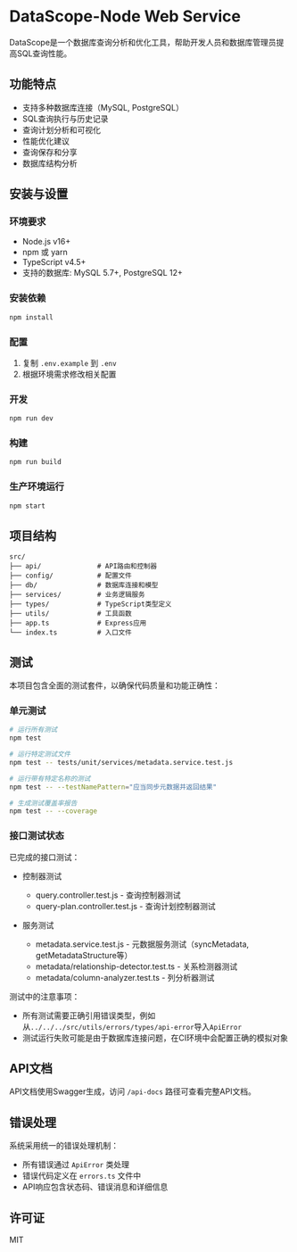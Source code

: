 # DataScope-Node Web Service

DataScope是一个数据库查询分析和优化工具，帮助开发人员和数据库管理员提高SQL查询性能。

## 功能特点

- 支持多种数据库连接（MySQL, PostgreSQL）
- SQL查询执行与历史记录
- 查询计划分析和可视化
- 性能优化建议
- 查询保存和分享
- 数据库结构分析

## 安装与设置

### 环境要求

- Node.js v16+
- npm 或 yarn
- TypeScript v4.5+
- 支持的数据库: MySQL 5.7+, PostgreSQL 12+

### 安装依赖

```bash
npm install
```

### 配置

1. 复制 `.env.example` 到 `.env`
2. 根据环境需求修改相关配置

### 开发

```bash
npm run dev
```

### 构建

```bash
npm run build
```

### 生产环境运行

```bash
npm start
```

## 项目结构

```
src/
├── api/              # API路由和控制器
├── config/           # 配置文件
├── db/               # 数据库连接和模型
├── services/         # 业务逻辑服务
├── types/            # TypeScript类型定义
├── utils/            # 工具函数
├── app.ts            # Express应用
└── index.ts          # 入口文件
```

## 测试

本项目包含全面的测试套件，以确保代码质量和功能正确性：

### 单元测试

```bash
# 运行所有测试
npm test

# 运行特定测试文件
npm test -- tests/unit/services/metadata.service.test.js

# 运行带有特定名称的测试
npm test -- --testNamePattern="应当同步元数据并返回结果"

# 生成测试覆盖率报告
npm test -- --coverage
```

### 接口测试状态

已完成的接口测试：

- 控制器测试
  - query.controller.test.js - 查询控制器测试
  - query-plan.controller.test.js - 查询计划控制器测试

- 服务测试
  - metadata.service.test.js - 元数据服务测试（syncMetadata, getMetadataStructure等）
  - metadata/relationship-detector.test.ts - 关系检测器测试
  - metadata/column-analyzer.test.ts - 列分析器测试

测试中的注意事项：
- 所有测试需要正确引用错误类型，例如从`../../../src/utils/errors/types/api-error`导入`ApiError`
- 测试运行失败可能是由于数据库连接问题，在CI环境中会配置正确的模拟对象

## API文档

API文档使用Swagger生成，访问 `/api-docs` 路径可查看完整API文档。

## 错误处理

系统采用统一的错误处理机制：

- 所有错误通过 `ApiError` 类处理
- 错误代码定义在 `errors.ts` 文件中
- API响应包含状态码、错误消息和详细信息

## 许可证

MIT